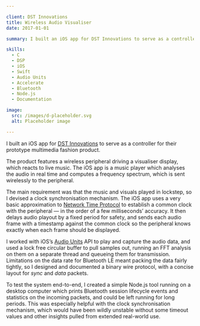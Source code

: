 ```yaml
---

client: DST Innovations
title: Wireless Audio Visualiser
date: 2017-01-01

summary: I built an iOS app for DST Innovations to serve as a controller for their prototype multimedia fashion product.

skills:
  - C
  - DSP
  - iOS
  - Swift
  - Audio Units
  - Accelerate
  - Bluetooth
  - Node.js
  - Documentation

image:
  src: /images/d-placeholder.svg
  alt: Placeholder image

---
```


I built an iOS app for [DST Innovations](http://www.dst-innovations.net) to serve as a controller for their prototype multimedia fashion product.

The product features a wireless peripheral driving a visualiser display, which reacts to live music. The iOS app is a music player which analyses the audio in real time and computes a frequency spectrum, which is sent wirelessly to the peripheral.

The main requirement was that the music and visuals played in lockstep, so I devised a clock synchronisation mechanism. The iOS app uses a very basic approximation to [Network Time Protocol](https://en.wikipedia.org/wiki/Network_Time_Protocol) to establish a common clock with the peripheral — in the order of a few milliseconds’ accuracy. It then delays audio playout by a fixed period for safety, and sends each audio frame with a timestamp against the common clock so the peripheral knows exactly when each frame should be displayed.

I worked with iOS’s [Audio Units](https://en.wikipedia.org/wiki/Audio_Units) API to play and capture the audio data, and used a lock free circular buffer to pull samples out, running an FFT analysis on them on a separate thread and queueing them for transmission. Limitations on the data rate for Bluetooth LE meant packing the data fairly tightly, so I designed and documented a binary wire protocol, with a concise layout for _sync_ and _data_ packets.

To test the system end-to-end, I created a simple Node.js tool running on a desktop computer which prints Bluetooth session lifecycle events and statistics on the incoming packets, and could be left running for long periods. This was especially helpful with the clock synchronisation mechanism, which would have been wildly unstable without some timeout values and other insights pulled from extended real-world use.
